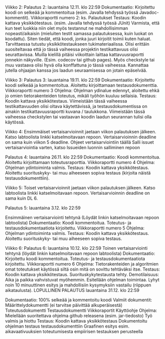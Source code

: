 Viikko 2:
Palautus 2: lauantaina 12.11. klo 22:59
Dokumentaatio: Kirjoitettu koodi on selkeää ja kommentoitua (esim. Javalla tehdyssä työssä Javadoc-kommentit).
Viikkoraportti numero 2: ks. Palautukset
Testaus: Koodin kattava yksikkötestaus. (esim. Javalla tehdyssä työssä JUnit)
Varmista, että kun teet luokkia niin olet myös testannut ne mahdollisimman nopeasti/aikaisin (mieluiten testit samassa palautuksessa, kuin luokat on koodattu). Siten tiedät, että koodi, jonka juuri kirjoitit toimii kuten haluat. Tarvittaessa tutustu yksikkötestaukseen tukimateriaalissa.
Olisi erittäin suositeltavaa että jo tässä vaiheessa projektin testikattavuus olisi seurattavissa.
Muilla kielillä pitäisi viikoittain laittaa kattavuusraportti jonnekin näkyville. (Esim. codecov tai github pages).
Myös checkstyle tai muu vastaava olisi hyvä olla konffattuna jo tässä vaiheessa. Kannattaa jutella ohjaajan kanssa jos laadun seuraamisessa on jotain epäselvää.




Viikko 3:
Palautus 3: lauantaina 19.11. klo 22:59
Dokumentaatio: Kirjoitettu koodi selkeää ja kommentoitua. Aloitettu kirjoittamaan testausdokumenttia.
Viikkoraportti numero 3
Ohjelma: Ohjelman ydinalue edennyt, aloitettu ehkä jo omien tietorakenteiden toteutus, mikäli työhön kuuluu sellaisia.
Testaus: Koodin kattava yksikkötestaus.
Viimeistään tässä vaiheessa testikattavuuden olisi oltava käytettävissä, ja testausdokumentissa on ainakin testikattavuusraportti kuvana / taulukkona.
Viimeistään tässä vaiheessa checkstylen tai vastaavan koodin laadun seurannan tulisi olla käytössä.



Viikko 4:
Ensimmäiset vertaisarvioinnit jaetaan viikon palautuksen jälkeen. Katso labtoolista linkki katselmoitavaan repoon. Vertaisarvioinnin deadline on sama kuin viikon 5 deadline.
Ohjeet vertaisarviointiin täällä
Salli issuet vertaisarviointia varten, katso Issueiden luonnin salliminen repoon

Palautus 4: lauantaina 26.11. klo 22:59
Dokumentaatio: Koodi kommentoitua. Aloitettu kirjoittamaan toteutusraporttia.
Viikkoraportti numero 4
Ohjelma: Ohjelman ydintoiminta valmis.
Testaus: Koodin kattava yksikkötestaus. Aloitettu suorituskyky- tai muu aiheeseen sopiva testaus (kirjoita näistä testausdokumenttiin).




Viikko 5:
Toiset vertaisarvioinnit jaetaan viikon palautuksen jälkeen. Katso labtoolista linkki katselmoitavaan repoon. Vertaisarvioinnin deadline on sama kuin DL 6.

Palautus 5: lauantaina 3.12. klo 22:59

Ensimmäinen vertaisarviointi tehtynä (Löydät linkin katselmoitavaan repoon labtoolista)
Dokumentaatio: Koodi kommentoitua. Toteutus- ja testausdokumentaatiota kirjoitettu.
Viikkoraportti numero 5
Ohjelma: Ohjelman ydintoiminta valmis.
Testaus: Koodin kattava yksikkötestaus. Aloitettu suorituskyky- tai muu aiheeseen sopiva testaus.




Viikko 6:
Palautus 6: lauantaina 10.12. klo 22:59
Toinen vertaisarviointi tehtynä (löydät linkin katselmoitavaan repoon labtoolista)
Dokumentaatio: Kirjoitettu koodi kommentoitua. Toteutus- ja testausdokumentaatiota kirjoitettu.
Viikkoraportti numero 6
Ohjelma: Tietorakenteiden ja algoritmien omat toteutukset käytössä siltä osin mitä on sovittu tehtäväksi itse.
Testaus: Koodin kattava yksikkötestaus. Suorituskykytestausta tehty.
Demotilaisuus:
Aika ja paikka vahvistuvat myöhemmin.
Esitellään ohjelman toimintaa.
Lyhyt noin 10 minuuttinen esitys ja mahdollisiin kysymyksiin vastailu (riippuen aikataulusta).
LOPULLINEN PALAUTUS
lauantaina 31.12. klo 22:59

Dokumentaatio:
100% selkeää ja kommentoitu koodi
Valmiit dokumentit:
Määrittelydokumentti (ei tarvitse päivittää alkuperäisestä)
Toteutusdokumentti
Testausdokumentti
Viikkoraportit
Käyttöohje
Ohjelma:
Mielellään suoritettava ohjelma github releasena (esim. jar-tiedosto)
Työ valmis ja hiottu
Testaus:
Koodin kattava yksikkötestaus
Dokumentoitu ohjelman testaus testausdokumenttiin
Graafinen esitys esim. aikavaativuuksien toteutumisesta empiirisen testauksen perusteella